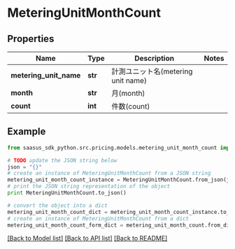 # MeteringUnitMonthCount


## Properties
Name | Type | Description | Notes
------------ | ------------- | ------------- | -------------
**metering_unit_name** | **str** | 計測ユニット名(metering unit name) | 
**month** | **str** | 月(month) | 
**count** | **int** | 件数(count) | 

## Example

```python
from saasus_sdk_python.src.pricing.models.metering_unit_month_count import MeteringUnitMonthCount

# TODO update the JSON string below
json = "{}"
# create an instance of MeteringUnitMonthCount from a JSON string
metering_unit_month_count_instance = MeteringUnitMonthCount.from_json(json)
# print the JSON string representation of the object
print MeteringUnitMonthCount.to_json()

# convert the object into a dict
metering_unit_month_count_dict = metering_unit_month_count_instance.to_dict()
# create an instance of MeteringUnitMonthCount from a dict
metering_unit_month_count_form_dict = metering_unit_month_count.from_dict(metering_unit_month_count_dict)
```
[[Back to Model list]](../README.md#documentation-for-models) [[Back to API list]](../README.md#documentation-for-api-endpoints) [[Back to README]](../README.md)


